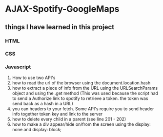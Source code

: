 # AJAX-Spotify-GoogleMaps

## things I have learned in this project

### HTML

### CSS

### Javascript
1. How to use two API's
2. how to read the url of the browser using the document.location.hash
3. how to extract a piece of info from the URL using the URLSearchParams object and using the .get method (This was used because the script had to send a Authorize link to spotify to retrieve a token. the token was send back as a hash in a URL)
4. you can headers to your fetch. Some API's require you to send header info together token key and link to the server
5. how to delete every child in a parent (see line 201 - 202)
6. how to make a div appear/hide on/from the screen using the display: none and display: block;